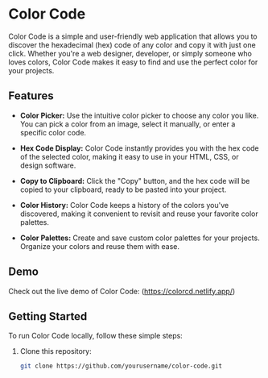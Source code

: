 # Color Code

Color Code is a simple and user-friendly web application that allows you to discover the hexadecimal (hex) code of any color and copy it with just one click. Whether you're a web designer, developer, or simply someone who loves colors, Color Code makes it easy to find and use the perfect color for your projects.

## Features

- **Color Picker:** Use the intuitive color picker to choose any color you like. You can pick a color from an image, select it manually, or enter a specific color code.

- **Hex Code Display:** Color Code instantly provides you with the hex code of the selected color, making it easy to use in your HTML, CSS, or design software.

- **Copy to Clipboard:** Click the "Copy" button, and the hex code will be copied to your clipboard, ready to be pasted into your project.

- **Color History:** Color Code keeps a history of the colors you've discovered, making it convenient to revisit and reuse your favorite color palettes.

- **Color Palettes:** Create and save custom color palettes for your projects. Organize your colors and reuse them with ease.

## Demo

Check out the live demo of Color Code: (https://colorcd.netlify.app/)

## Getting Started

To run Color Code locally, follow these simple steps:

1. Clone this repository:

   ```bash
   git clone https://github.com/yourusername/color-code.git
